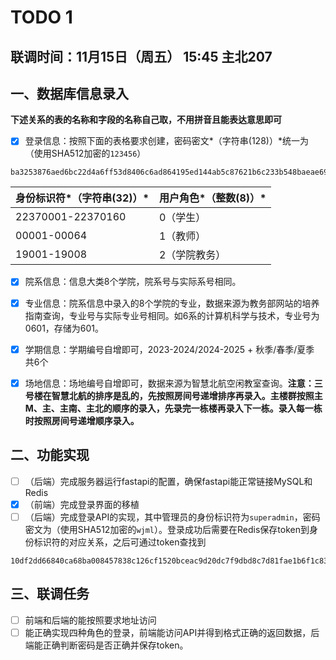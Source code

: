 # TODO 1

## 联调时间：11月15日（周五） 15:45 主北207

## 一、数据库信息录入

**下述关系的表的名称和字段的名称自己取，不用拼音且能表达意思即可**

- [x] 登录信息：按照下面的表格要求创建，密码密文*（字符串(128)）*统一为（使用SHA512加密的`123456`）

```
ba3253876aed6bc22d4a6ff53d8406c6ad864195ed144ab5c87621b6c233b548baeae6956df346ec8c17f5ea10f35ee3cbc514797ed7ddd3145464e2a0bab413
```

| 身份标识符*（字符串(32)）* | 用户角色*（整数(8)）* |
| -------------------------- | --------------------- |
| 22370001-22370160          | 0（学生）             |
| 00001-00064                | 1（教师）             |
| 19001-19008                | 2（学院教务）         |

- [x] 院系信息：信息大类8个学院，院系号与实际系号相同。

- [x] 专业信息：院系信息中录入的8个学院的专业，数据来源为教务部网站的培养指南查询，专业号与实际专业号相同。如6系的计算机科学与技术，专业号为0601，存储为601。
- [x] 学期信息：学期编号自增即可，2023-2024/2024-2025 + 秋季/春季/夏季 共6个

- [x] 场地信息：场地编号自增即可，数据来源为智慧北航空闲教室查询。**注意：三号楼在智慧北航的排序是乱的，先按照房间号递增排序再录入。主楼群按照主M、主、主南、主北的顺序的录入，先录完一栋楼再录入下一栋。录入每一栋时按照房间号递增顺序录入。**

## 二、功能实现

- [ ] （后端）完成服务器运行fastapi的配置，确保fastapi能正常链接MySQL和Redis
- [x] （前端）完成登录界面的移植
- [ ] （后端）完成登录API的实现，其中管理员的身份标识符为`superadmin`，密码密文为（使用SHA512加密的`wjml`）。登录成功后需要在Redis保存token到身份标识符的对应关系，之后可通过token查找到

```
10df2dd66840ca68ba008457838c126cf1520bceac9d20dc7f9dbd8c7d81fae1b6f1c83bbf8a27e6f16d1365d77ef5f7b0c6a2b285d7e73f4f6e463db816f919
```

## 三、联调任务

- [ ] 前端和后端的能按照要求地址访问
- [ ] 能正确实现四种角色的登录，前端能访问API并得到格式正确的返回数据，后端能正确判断密码是否正确并保存token。